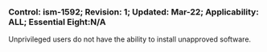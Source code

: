 ### Control: ism-1592; Revision: 1; Updated: Mar-22; Applicability: ALL; Essential Eight:N/A
<p>Unprivileged users do not have the ability to install unapproved software.</p>